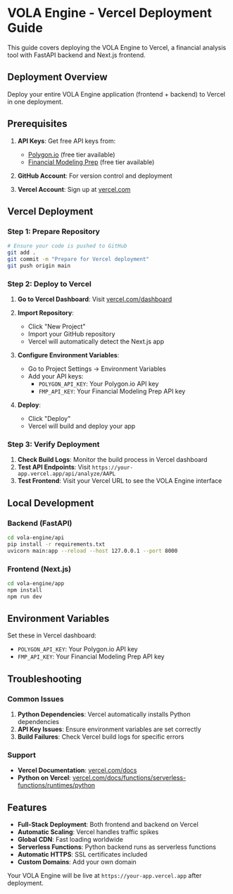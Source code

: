 # VOLA Engine - Vercel Deployment Guide

This guide covers deploying the VOLA Engine to Vercel, a financial analysis tool with FastAPI backend and Next.js frontend.

## Deployment Overview

Deploy your entire VOLA Engine application (frontend + backend) to Vercel in one deployment.

## Prerequisites

1. **API Keys**: Get free API keys from:
   - [Polygon.io](https://polygon.io/) (free tier available)
   - [Financial Modeling Prep](https://financialmodelingprep.com/) (free tier available)

2. **GitHub Account**: For version control and deployment

3. **Vercel Account**: Sign up at [vercel.com](https://vercel.com)

## Vercel Deployment

### Step 1: Prepare Repository
```bash
# Ensure your code is pushed to GitHub
git add .
git commit -m "Prepare for Vercel deployment"
git push origin main
```

### Step 2: Deploy to Vercel

1. **Go to Vercel Dashboard**: Visit [vercel.com/dashboard](https://vercel.com/dashboard)

2. **Import Repository**:
   - Click "New Project"
   - Import your GitHub repository
   - Vercel will automatically detect the Next.js app

3. **Configure Environment Variables**:
   - Go to Project Settings → Environment Variables
   - Add your API keys:
     - `POLYGON_API_KEY`: Your Polygon.io API key
     - `FMP_API_KEY`: Your Financial Modeling Prep API key

4. **Deploy**:
   - Click "Deploy"
   - Vercel will build and deploy your app

### Step 3: Verify Deployment

1. **Check Build Logs**: Monitor the build process in Vercel dashboard
2. **Test API Endpoints**: Visit `https://your-app.vercel.app/api/analyze/AAPL`
3. **Test Frontend**: Visit your Vercel URL to see the VOLA Engine interface

## Local Development

### Backend (FastAPI)
```bash
cd vola-engine/api
pip install -r requirements.txt
uvicorn main:app --reload --host 127.0.0.1 --port 8000
```

### Frontend (Next.js)
```bash
cd vola-engine/app
npm install
npm run dev
```

## Environment Variables

Set these in Vercel dashboard:

- `POLYGON_API_KEY`: Your Polygon.io API key
- `FMP_API_KEY`: Your Financial Modeling Prep API key

## Troubleshooting

### Common Issues

1. **Python Dependencies**: Vercel automatically installs Python dependencies
2. **API Key Issues**: Ensure environment variables are set correctly
3. **Build Failures**: Check Vercel build logs for specific errors

### Support

- **Vercel Documentation**: [vercel.com/docs](https://vercel.com/docs)
- **Python on Vercel**: [vercel.com/docs/functions/serverless-functions/runtimes/python](https://vercel.com/docs/functions/serverless-functions/runtimes/python)

## Features

- **Full-Stack Deployment**: Both frontend and backend on Vercel
- **Automatic Scaling**: Vercel handles traffic spikes
- **Global CDN**: Fast loading worldwide
- **Serverless Functions**: Python backend runs as serverless functions
- **Automatic HTTPS**: SSL certificates included
- **Custom Domains**: Add your own domain

Your VOLA Engine will be live at `https://your-app.vercel.app` after deployment. 